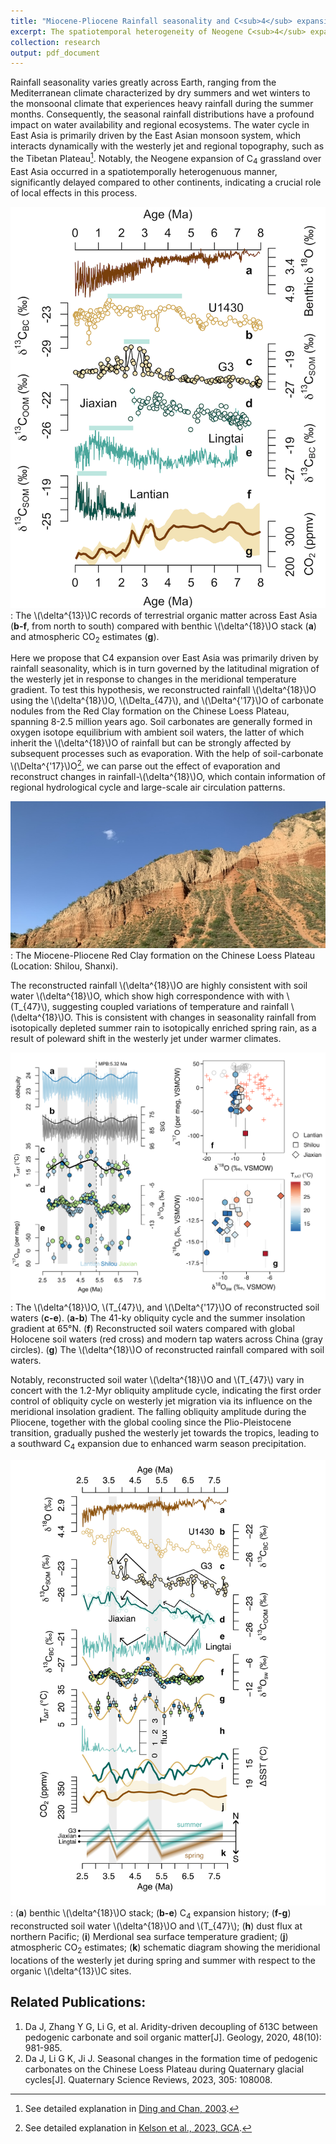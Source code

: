 ```yaml
---
title: "Miocene-Pliocene Rainfall seasonality and C<sub>4</sub> expansion over East Asia"
excerpt: The spatiotemporal heterogeneity of Neogene C<sub>4</sub> expansion over East Asia resulted from changes in seasonal rainfall distributions paced by the latitudinal migration of the westerly jet. <br/><br/><img src='/images/research_westerly_C4/hovmoller.jpeg'>
collection: research
output: pdf_document
---
```

     
Rainfall seasonality varies greatly across Earth, ranging from the Mediterranean climate characterized by dry summers and wet winters to the monsoonal climate that experiences heavy rainfall during the summer months. Consequently, the seasonal rainfall distributions have a profound impact on water availability and regional ecosystems. The water cycle in East Asia is primarily driven by the East Asian monsoon system, which interacts dynamically with the westerly jet and regional topography, such as the Tibetan Plateau[^1]. Notably, the Neogene expansion of C<sub>4</sub> grassland over East Asia occurred in a spatiotemporally heterogenuous manner, significantly delayed compared to other continents, indicating a crucial role of local effects in this process. 

![C4 expansion history over East Asia](/images/research_westerly_C4/d13org_time_series.png)
: The \\(\delta^{13}\\)C records of terrestrial organic matter across East Asia (**b-f**, from north to south) compared with benthic \\(\delta^{18}\\)O stack (**a**) and atmospheric CO<sub>2</sub> estimates (**g**).

Here we propose that C4 expansion over East Asia was primarily driven by rainfall seasonality, which is in turn governed by the latitudinal migration of the westerly jet in response to changes in the meridional temperature gradient. To test this hypothesis, we reconstructed rainfall \\(\delta^{18}\\)O using the \\(\delta^{18}\\)O, \\(\Delta_{47}\\), and \\(\Delta^{'17}\\)O of carbonate nodules from the Red Clay formation on the Chinese Loess Plateau, spanning 8-2.5 million years ago. Soil carbonates are generally formed in oxygen isotope equilibrium with ambient soil waters, the latter of which inherit the \\(\delta^{18}\\)O of rainfall but can be strongly affected by subsequent processes such as evaporation. With the help of soil-carbonate \\(\Delta^{'17}\\)O[^2], we can parse out the effect of evaporation and reconstruct changes in rainfall-\\(\delta^{18}\\)O, which contain information of regional hydrological cycle and large-scale air circulation patterns. 

![Red Clay formation on the CLP](/images/research_westerly_C4/redclay.jpeg)    
: The Miocene-Pliocene Red Clay formation on the Chinese Loess Plateau (Location: Shilou, Shanxi).   

The reconstructed rainfall \\(\delta^{18}\\)O are highly consistent with soil water \\(\delta^{18}\\)O, which show high correspondence with with \\(T_{47}\\), suggesting coupled variations of temperature and rainfall \\(\delta^{18}\\)O. This is consistent with changes in seasonality rainfall from isotopically depleted summer rain to isotopically enriched spring rain, as a result of poleward shift in the westerly jet under warmer climates. 

![Isotopic compositions of soil waters](/images/research_westerly_C4/d18-Dp17sw.png)    
: The \\(\delta^{18}\\)O, \\(T_{47}\\), and \\(\Delta^{'17}\\)O of reconstructed soil waters (**c-e**). (**a-b**) The 41-ky obliquity cycle and the summer insolation gradient at 65°N. (**f**) Reconstructed soil waters compared with global Holocene soil waters (red cross) and modern tap waters across China (gray circles). (**g**) The \\(\delta^{18}\\)O of reconstructed rainfall compared with soil waters. 

Notably, reconstructed soil water \\(\delta^{18}\\)O and \\(T_{47}\\) vary in concert with the 1.2-Myr obliquity amplitude cycle, indicating the first order control of obliquity cycle on westerly jet migration via its influence on the meridional insolation gradient. The falling obliquity amplitude during the Pliocene, together with the global cooling since the Plio-Pleistocene transition, gradually pushed the westerly jet towards the tropics, leading to a southward C<sub>4</sub> expansion due to enhanced warm season precipitation. 

![C4 and jet evolution](/images/research_westerly_C4/Mio-Pliocene_time_series.png)
: (**a**) benthic \\(\delta^{18}\\)O stack; (**b-e**) C<sub>4</sub> expansion history; (**f-g**) reconstructed soil water \\(\delta^{18}\\)O and \\(T_{47}\\); (**h**) dust flux at northern Pacific; (**i**) Merdional sea surface temperature gradient; (**j**) atmospheric CO<sub>2</sub> estimates; (**k**) schematic diagram showing the meridional locations of the westerly jet during spring and summer with respect to the organic \\(\delta^{13}\\)C sites.      

[^1]: See detailed explanation in [Ding and Chan, 2003](https://doi.org/10.1007/s00703-005-0125-z).
[^2]: See detailed explanation in [Kelson et al., 2023, GCA](https://doi.org/10.1016/j.gca.2023.06.034). 


## Related Publications:

   1. Da J, Zhang Y G, Li G, et al. Aridity-driven decoupling of δ13C between pedogenic carbonate and soil organic matter[J]. Geology, 2020, 48(10): 981-985.  
   2. Da J, Li G K, Ji J. Seasonal changes in the formation time of pedogenic carbonates on the Chinese Loess Plateau during Quaternary glacial cycles[J]. Quaternary Science Reviews, 2023, 305: 108008.  


